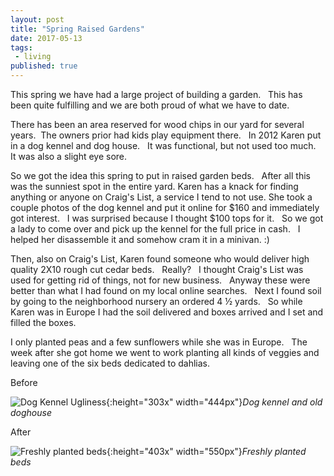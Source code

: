 ```yaml
--- 
layout: post  
title: "Spring Raised Gardens" 
date: 2017-05-13 
tags:
 - living 
published: true 
--- 
```

This spring we have had a large project of building a garden. &nbsp; This has been quite fulfilling and we are both proud of what we have to date. 

There has been an area reserved for wood chips in our yard for several years. &nbsp;The owners prior had kids play equipment there. &nbsp; In 2012 Karen put in a dog kennel and dog house. &nbsp; It was functional, but not used too much. &nbsp; It was also a slight eye sore. 

So we got the idea this spring to put in raised garden beds. &nbsp; After all this was the sunniest spot in the entire yard.  Karen has a knack for finding anything or anyone on Craig's List, a service I tend to not use.  She took a couple photos of the dog kennel and put it online for $160 and immediately got interest. &nbsp; I was surprised because I thought $100 tops for it. &nbsp; So we got a lady to come over and pick up the kennel for the full price in cash. &nbsp; I helped her disassemble it and somehow cram it in a minivan. :) 

Then, also on Craig's List, Karen found someone who would deliver high quality 2X10 rough cut cedar beds. &nbsp; Really? &nbsp; I thought Craig's List was used for getting rid of things, not for new business. &nbsp; Anyway these were better than what I had found on my local online searches. &nbsp; Next I found soil by going to the neighborhood nursery an ordered 4 ½ yards. &nbsp; So while Karen was in Europe I had the soil delivered and boxes arrived and I set and filled the boxes. 

I only planted peas and a few sunflowers while she was in Europe. &nbsp; The week after she got home we went to work planting all kinds of veggies and leaving one of the six beds dedicated to dahlias. 

Before 

![Dog Kennel Ugliness](https://cloud.githubusercontent.com/assets/19477681/26036714/e8abc812-3897-11e7-969a-7feaf0c8999d.png){:height="303x" width="444px"}*Dog kennel and old doghouse* 

After 

![Freshly planted beds](https://cloud.githubusercontent.com/assets/19477681/25641309/42843076-2f48-11e7-8559-19d79164e3a0.jpg){:height="403x" width="550px"}*Freshly planted beds* 
